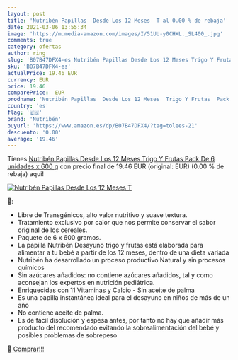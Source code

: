 ```yaml
---
layout: post
title: 'Nutribén Papillas  Desde Los 12 Meses  T al 0.00 % de rebaja'
date: 2021-03-06 13:55:34
image: 'https://m.media-amazon.com/images/I/51UU-y0CHXL._SL400_.jpg'
comments: true
category: ofertas
author: ring
slug: 'B07B47DFX4-es Nutribén Papillas Desde Los 12 Meses Trigo Y Frutas Pack...'
sku: 'B07B47DFX4-es'
actualPrice: 19.46 EUR
currency: EUR
price: 19.46
comparePrice:  EUR
prodname: 'Nutribén Papillas  Desde Los 12 Meses  Trigo Y Frutas  Pack De 6 unidades x 600 g'
country: 'es'
flag: '🇪🇸'
brand: 'Nutribén'
buyurl: 'https://www.amazon.es/dp/B07B47DFX4/?tag=tolees-21'
descuento: '0.00'
average: '19.46'
---
```


Tienes [Nutribén Papillas  Desde Los 12 Meses  Trigo Y Frutas  Pack De 6 unidades x 600 g](https://www.amazon.es/dp/B07B47DFX4/?tag=tolees-21) con precio final de  19.46 EUR (original:  EUR) (0.00 %  de rebaja) aqui!

[![Nutribén Papillas  Desde Los 12 Meses  T](https://m.media-amazon.com/images/I/51UU-y0CHXL._SL400_.jpg)](https://www.amazon.es/dp/B07B47DFX4/?tag=tolees-21)

🔎:

- Libre de Transgénicos, alto valor nutritivo y suave textura.
- Tratamiento exclusivo por calor que nos permite conservar el sabor original de los cereales.
- Paquete de 6 x 600 gramos.
- La papilla Nutribén Desayuno trigo y frutas está elaborada para alimentar a tu bebé a partir de los 12 meses, dentro de una dieta variada
- Nutribén ha desarrollado un proceso productivo Natural y sin procesos químicos
- Sin azúcares añadidos: no contiene azúcares añadidos, tal y como aconsejan los expertos en nutrición pediátrica.
- Enriquecidas con 11 Vitaminas y Calcio - Sin aceite de palma
- Es una papilla instantánea ideal para el desayuno en niños de más de un año
- No contiene aceite de palma.
- Es de fácil disolución y espesa antes, por tanto no hay que añadir más producto del recomendado evitando la sobrealimentación del bebé y posibles problemas de sobrepeso

[🛒 Comprar!!!](https://www.amazon.es/dp/B07B47DFX4/?tag=tolees-21)
